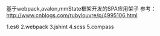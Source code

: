 基于webpack,avalon,mmState框架开发的SPA应用架子
参考：http://www.cnblogs.com/rubylouvre/p/4995106.html

1.es6
2.webpack
3.jshint
4.scss
5.compass